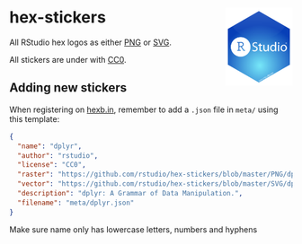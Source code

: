 # hex-stickers <img src="svg/R%20Studio.svg" width="120" align="right" />

All RStudio hex logos as either [PNG](PNG/#readme) or [SVG](SVG/#readme).

All stickers are under with [CC0](license.md).

## Adding new stickers

When registering on [hexb.in](http://hexb.in), remember to add a `.json` file in `meta/` using this template:

```json
{
  "name": "dplyr",
  "author": "rstudio",
  "license": "CC0",
  "raster": "https://github.com/rstudio/hex-stickers/blob/master/PNG/dplyr.png",
  "vector": "https://github.com/rstudio/hex-stickers/blob/master/SVG/dplyr.svg",
  "description": "dplyr: A Grammar of Data Manipulation.",
  "filename": "meta/dplyr.json"
}
```

Make sure name only has lowercase letters, numbers and hyphens
